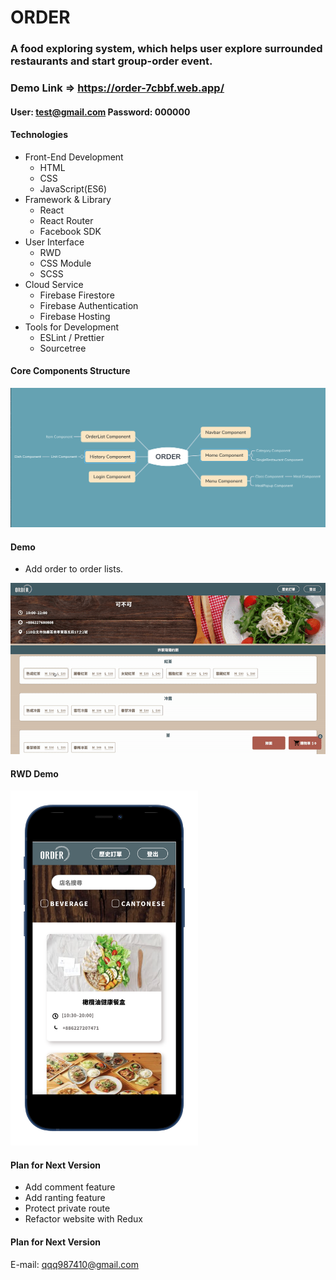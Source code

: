 # ORDER

### A food exploring system, which helps user explore surrounded restaurants and start group-order event.

### Demo Link => https://order-7cbbf.web.app/

#### User: test@gmail.com Password: 000000

#### Technologies

-  Front-End Development
   -  HTML
   -  CSS
   -  JavaScript(ES6)
-  Framework & Library
   -  React
   -  React Router
   -  Facebook SDK
-  User Interface
   -  RWD
   -  CSS Module
   -  SCSS
-  Cloud Service
   -  Firebase Firestore
   -  Firebase Authentication
   -  Firebase Hosting
-  Tools for Development
   -  ESLint / Prettier
   -  Sourcetree

#### Core Components Structure

<img src="componentStructure.png" alt="componentStructure" width="800"/>

#### Demo

-  Add order to order lists.

![image](https://github.com/qqq987410/ORDER/blob/master/orderDemoGif.gif)

#### RWD Demo

<img src="orderRWDScreenShot.png" alt="mobileScreenShot" width="300"/>

#### Plan for Next Version

-  Add comment feature
-  Add ranting feature
-  Protect private route
-  Refactor website with Redux

#### Plan for Next Version

E-mail: qqq987410@gmail.com

